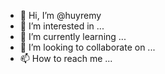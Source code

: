 - 👋 Hi, I’m @huyremy
- 👀 I’m interested in ...
- 🌱 I’m currently learning ...
- 💞️ I’m looking to collaborate on ...
- 📫 How to reach me ...

<!---
huyremy/huyremy is a ✨ special ✨ repository because its `README.md` (this file) appears on your GitHub profile.
You can click the Preview link to take a look at your changes.
--->
